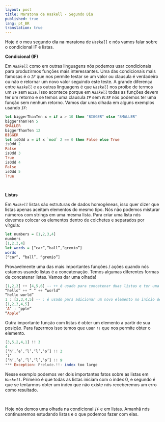 ```yaml
---
layout: post
title: Maratona de Haskell - Segundo Dia
published: true
lang: pt_BR
translation: true
---
```


Hoje é o meu segundo dia na maratona de *`Haskell`* e nós vamos falar sobre o condicional IF e listas.

**Condicional (IF)**

Em *`Haskell`* como em outras linguagens nós podemos usar condicionais para produzirmos funções mais interessantes. Uma das condicionais mais famosas é o *`IF`* que nos permite testar se um valor ou clausula é verdadeiro ou não e retornar um novo valor seguindo este teste. A grande diferença entre *`Haskell`* e as outras linguagens é que *`Haskell`* nos proíbe de termos um *`IF`* sem *`ELSE`*. Isso acontece porque em *`Haskell`* todas as funções devem ter um retorno e se temos uma clausula *`IF`* sem *`ELSE`* nós podemos ter uma função sem nenhum retorno.
Vamos dar uma olhada em alguns exemplos usando *`IF`*:
```haskell
let biggerThanTen x = if x > 10 then "BIGGER" else "SMALLER"
biggerThanTen 5
SMALLER
biggerThanTen 12
BIGGER
let isOdd x = if x `mod` 2 == 0 then False else True
isOdd 2
False
isOdd 3
True
isOdd 4
False
isOdd 5
True
```
<br />

**Listas**

Em *`Haskell`* listas são estruturas de dados homogêneas, isso quer dizer que listas apenas aceitam elementos do mesmo tipo. Nós não podemos misturar números com strings em uma mesma lista.
Para criar uma lista nós devemos colocar os elementos dentro de colchetes e separados por vírgula:
```haskell
let numbers = [1,2,3,4]
numbers
[1,2,3,4]
let words = [“car”,”ball”,”gremio”]
words
[“car”, “ball”, “gremio”]
```
Provavelmente uma das mais importantes funções / ações quando nós estamos usando listas é a concatenação. Temos algumas diferentes formas de concatenar listas.
Vamos dar uma olhada!
```haskell
[1,2,3] ++ [4,5,6] -- ++ é usado para concatenar duas listas e ter uma nova lista como resultado da uniãoa
“hello” ++ “ “ ++ “world”
“hello world”
1 : [2,3,4,5] -- : é usado para adicionar um novo elemento no início de uma lista
[1,2,3,4,5]
‘A’ : “pple”
“Apple”
```

Outra importante função com listas é obter um elemento a partir de sua posição. Para fazermos isso temos que usar *`!!`* que nos permite obter o elemento.
```haskell
[3,5,2,4,1] !! 3
4
[‘h’,’e’,’l’,’l’,’o’] !! 2
‘l’
[‘h’,’e’,’l’,’l’,’o’] !! 9
*** Exception: Prelude.!!: index too large
```
Nesse exemplo podemos ver dois importantes fatos sobre as listas em *`Haskell`*. Primeiro é que todas as listas iniciam com o index 0, e segundo é que se tentarmos obter um index que não existe nós receberemos um erro como resultado.

<br />

Hoje nós demos uma olhada na condicional *`IF`* e em listas. Amanhã nós continuaremos estudando listas e o que podemos fazer com elas.
